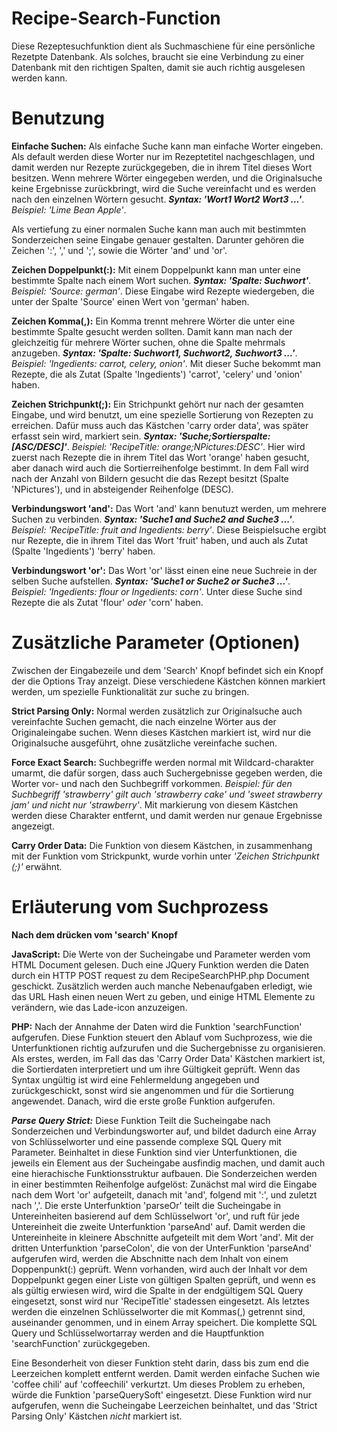 # Recipe-Search-Function
Diese Rezeptesuchfunktion dient als Suchmaschiene für eine persönliche Rezetpte Datenbank. Als solches, braucht sie eine
Verbindung zu einer Datenbank mit den richtigen Spalten, damit sie auch richtig ausgelesen werden kann. 

# Benutzung
**Einfache Suchen:** Als einfache Suche kann man einfache Worter eingeben. Als default werden diese Worter nur im Rezeptetitel
nachgeschlagen, und damit werden nur Rezepte zurückgegeben, die in ihrem Titel dieses Wort besitzen. Wenn mehrere Wörter
eingegeben werden, und die Originalsuche keine Ergebnisse zurückbringt, wird die Suche vereinfacht und es werden nach den
einzelnen Wörtern gesucht. ***Syntax: 'Wort1 Wort2 Wort3 ...'***. *Beispiel: 'Lime Bean Apple'*.

Als vertiefung zu einer normalen Suche kann man auch mit bestimmten Sonderzeichen seine Eingabe genauer gestalten. Darunter
gehören die Zeichen ':', ',' und ';', sowie die Wörter 'and' und 'or'. 

**Zeichen Doppelpunkt(:):** Mit einem Doppelpunkt kann man unter eine bestimmte Spalte nach einem Wort suchen. ***Syntax:
'Spalte: Suchwort'***. *Beispiel: 'Source: german'*. Diese Eingabe wird Rezepte wiedergeben, die unter der Spalte 'Source' einen
Wert von 'german' haben.

**Zeichen Komma(,):** Ein Komma trennt mehrere Wörter die unter eine bestimmte Spalte gesucht werden sollten. Damit kann man
nach der gleichzeitig für mehrere Wörter suchen, ohne die Spalte mehrmals anzugeben. ***Syntax: 'Spalte: Suchwort1, Suchwort2,
Suchwort3 ...'***. *Beispiel: 'Ingedients: carrot, celery, onion'*. Mit dieser Suche bekommt man Rezepte, die als Zutat (Spalte
'Ingedients') 'carrot', 'celery' und 'onion' haben. 

**Zeichen Strichpunkt(;):** Ein Strichpunkt gehört nur nach der gesamten Eingabe, und wird benutzt, um eine spezielle Sortierung
von Rezepten zu erreichen. Dafür muss auch das Kästchen 'carry order data', was später erfasst sein wird, markiert sein.
***Syntax: 'Suche;Sortierspalte:[ASC/DESC]'***. *Beispiel: 'RecipeTitle: orange;NPictures:DESC'*. Hier wird zuerst nach Rezepte
die in ihrem Titel das Wort 'orange' haben gesucht, aber danach wird auch die Sortierreihenfolge bestimmt. In dem Fall wird nach
der Anzahl von Bildern gesucht die das Rezept besitzt (Spalte 'NPictures'), und in absteigender Reihenfolge (DESC). 

**Verbindungswort 'and':** Das Wort 'and' kann benutuzt werden, um mehrere Suchen zu verbinden. ***Syntax: 'Suche1 and Suche2
and Suche3 ...'***. *Beispiel: 'RecipeTitle: fruit and Ingedients: berry'*. Diese Beispielsuche ergibt nur Rezepte, die in ihrem
Titel das Wort 'fruit' haben, und auch als Zutat (Spalte 'Ingedients') 'berry' haben.

**Verbindungswort 'or':** Das Wort 'or' lässt einen eine neue Suchreie in der selben Suche aufstellen. ***Syntax: 'Suche1 or
Suche2 or Suche3 ...'***. *Beispiel: 'Ingedients: flour or Ingedients: corn'*. Unter diese Suche sind Rezepte die als Zutat
'flour' *oder* 'corn' haben.

# Zusätzliche Parameter (Optionen)
Zwischen der Eingabezeile und dem 'Search' Knopf befindet sich ein Knopf der die Options Tray anzeigt. Diese verschiedene
Kästchen können markiert werden, um spezielle Funktionalität zur suche zu bringen.

**Strict Parsing Only:** Normal werden zusätzlich zur Originalsuche auch vereinfachte Suchen gemacht, die nach einzelne Wörter
aus der Originaleingabe suchen. Wenn dieses Kästchen markiert ist, wird nur die Originalsuche ausgeführt, ohne zusätzliche
vereinfache suchen.

**Force Exact Search:** Suchbegriffe werden normal mit Wildcard-charakter umarmt, die dafür sorgen, dass auch Suchergebnisse
gegeben werden, die Worter vor- und nach den Suchbegriff vorkommen. *Beispiel: für den Suchbegriff 'strawberry' gilt auch
'strawberry cake' und 'sweet strawberry jam' und nicht nur 'strawberry'*. Mit markierung von diesem Kästchen werden diese
Charakter entfernt, und damit werden nur genaue Ergebnisse angezeigt.

**Carry Order Data:** Die Funktion von diesem Kästchen, in zusammenhang mit der Funktion vom Strickpunkt, wurde vorhin unter
*'Zeichen Strichpunkt (;)'* erwähnt.

# Erläuterung vom Suchprozess
**Nach dem drücken vom 'search' Knopf**

**JavaScript:** Die Werte von der Sucheingabe und Parameter werden vom HTML Document gelesen. Duch eine JQuery Funktion werden
die Daten durch ein HTTP POST request zu dem RecipeSearchPHP.php Document geschickt. Zusätzlich werden auch manche Nebenaufgaben
erledigt, wie das URL Hash einen neuen Wert zu geben, und einige HTML Elemente zu verändern, wie das Lade-icon anzuzeigen.

**PHP:** Nach der Annahme der Daten wird die Funktion 'searchFunction' aufgerufen. Diese Funktion steuert den Ablauf vom
Suchprozess, wie die Unterfunktionen richtig aufzurufen und die Suchergebnisse zu organisieren. Als erstes, werden, im Fall das
das 'Carry Order Data' Kästchen markiert ist, die Sortierdaten interpretiert und um ihre Gültigkeit geprüft. Wenn das Syntax
ungültig ist wird eine Fehlermeldung angegeben und zurückgeschickt, sonst wird sie angenommen und für die Sortierung angewendet.
Danach, wird die erste große Funktion aufgerufen.

***Parse Query Strict:*** Diese Funktion Teilt die Sucheingabe nach Sonderzeichen und Verbindungsworter auf, und bildet dadurch
eine Array von Schlüsselworter und eine passende complexe SQL Query mit Parameter. Beinhaltet in diese Funktion sind vier
Unterfunktionen, die jeweils ein Element aus der Sucheingabe ausfindig machen, und damit auch eine hierachische
Funktionsstruktur aufbauen. Die Sonderzeichen werden in einer bestimmten Reihenfolge aufgelöst: Zunächst mal wird die Eingabe
nach dem Wort 'or' aufgeteilt, danach mit 'and', folgend mit ':', und zuletzt nach ','. Die erste Unterfunktion 'parseOr' teilt
die Sucheingabe in Untereinheiten basierend auf dem Schlüsselwort 'or', und ruft für jede Untereinheit die zweite Unterfunktion
'parseAnd' auf. Damit werden die Untereinheite in kleinere Abschnitte aufgeteilt mit dem Wort 'and'. Mit der dritten
Unterfunktion 'parseColon', die von der UnterFunktion 'parseAnd' aufgerufen wird, werden die Abschnitte nach dem Inhalt von
einem Doppenpunkt(:) geprüft. Wenn vorhanden, wird auch der Inhalt vor dem Doppelpunkt gegen einer Liste von gültigen Spalten
geprüft, und wenn es als gültig erwiesen wird, wird die Spalte in der endgültigem SQL Query eingesetzt, sonst wird nur
'RecipeTitle' stadessen eingesetzt. Als letztes werden die einzelnen Schlüsselworter die mit Kommas(,) getrennt sind,
auseinander genommen, und in einem Array speichert. Die komplette SQL Query und Schlüsselwortarray werden and die Hauptfunktion
'searchFunction' zurückgegeben. 

Eine Besonderheit von dieser Funktion steht darin, dass bis zum end die Leerzeichen komplett entfernt werden. Damit werden
einfache Suchen wie 'coffee chili' auf 'coffeechili' verkurtzt. Um dieses Problem zu erheben, würde die Funktion
'parseQuerySoft' eingesetzt. Diese Funktion wird nur aufgerufen, wenn die Sucheingabe Leerzeichen beinhaltet, und das 'Strict
Parsing Only' Kästchen *nicht* markiert ist. 
